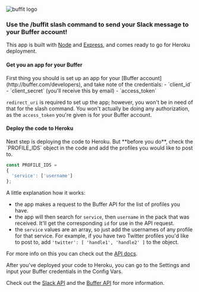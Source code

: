 ![buffit logo](https://dl.dropboxusercontent.com/u/9299425/BUFFIT.png)
<h3>Use the /buffit slash command to send your Slack message to your Buffer account!</h3>

This app is built with [Node](http://nodejs.org) and [Express](http://expressjs.com), and comes ready to go for Heroku deployment.

<h4>Get you an app for your Buffer</h4>
First thing you should is set up an app for your [Buffer account](http://buffer.com/developers), and take note of the credentials: 
 - `client_id`
 - `client_secret` (you'll receive this by email)
 - `access_token`
 
`redirect_uri` is required to set up the app; however, you won't be in need of that for the slash command. You won't actually be doing any authorization, as the `access_token` you're given is for your Buffer account.

<h4>Deploy the code to Heroku</h4>
Next step is deploying the code to Heroku. But **before you do**, check the `PROFILE_IDS` object in the code and add the profiles you would like to post to. 

```javascript
const PROFILE_IDS =
{
  'service': ['username']
};
```
A little explanation how it works:
 - the app makes a request to the Buffer API for the list of profiles you have.
 - the app will then search for `service`, then `username` in the pack that was received.  It'll get the corresponding `id` for use in the API request. 
 - the `service` values are an array, so just add the usernames of any profile for that service. For example, if you have two Twitter profiles you'd like to post to, add `'twitter': [ 'handle1', 'handle2' ]` to the object.

For more info on this you can check out the [API docs](http://buffer.com/developers/api).

After you've deployed your code to Heroku, you can go to the Settings and input your Buffer credentials in the Config Vars.

Check out the [Slack API](http://api.slack.com) and the [Buffer API](http://buffer.com/developers/api) for more information.
